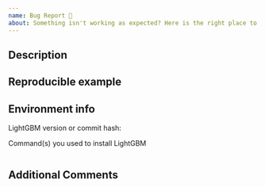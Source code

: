 ```yaml
---
name: Bug Report 🐞
about: Something isn't working as expected? Here is the right place to report.
---
```


## Description
<!-- A clear description of the bug -->

## Reproducible example
<!-- Minimal code that exhibits this behavior -->

## Environment info

LightGBM version or commit hash:

Command(s) you used to install LightGBM

```shell

```

<!-- Put any additional environment information here -->


## Additional Comments
<!-- What else should we know? -->